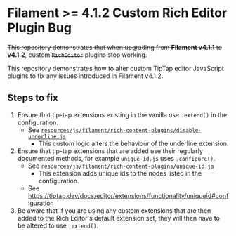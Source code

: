 # Filament >= 4.1.2 Custom Rich Editor Plugin Bug

~~This repository demonstrates that when upgrading from **Filament v4.1.1** to **v4.1.2**, custom `RichEditor` plugins stop working.~~

This repository demonstrates how to alter custom TipTap editor JavaScript plugins to fix any issues introduced in Filament v4.1.2. 

## Steps to fix

1. Ensure that tip-tap extensions existing in the vanilla use `.extend()` in the configuration.
   * See [`resources/js/filament/rich-content-plugins/disable-underline.js`](resources/js/filament/rich-content-plugins/disable-underline.js)
     * This custom logic alters the behaviour of the underline extension.
2. Ensure that tip-tap extensions that are added use their regularly documented methods, for example `unique-id.js` uses `.configure()`.
   * See [`resources/js/filament/rich-content-plugins/unique-id.js`](resources/js/filament/rich-content-plugins/unique-id.js)
     * This extension adds unique ids to the nodes listed in the configuration.
   * See https://tiptap.dev/docs/editor/extensions/functionality/uniqueid#configuration
3. Be aware that if you are using any custom extensions that are then added to the Rich Editor's default extension set, they will then have to be altered to use `.extend()`.
